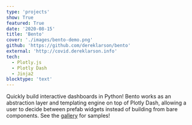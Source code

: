 ```yaml
---
type: 'projects'
show: True
featured: True
date: '2020-08-15'
title: 'Bento'
cover: './images/bento-demo.png'
github: 'https://github.com/dereklarson/bento'
external: 'http://covid.dereklarson.info'
tech:
  - Plotly.js
  - Plotly Dash
  - Jinja2
blocktype: 'text'
---
```


Quickly build interactive dashboards in Python! Bento works as an abstraction layer and
templating engine on top of Plotly Dash, allowing a user to decide between prefab
widgets instead of building from bare components.
See the <a href="https://github.com/dereklarson/bento_gallery" target="_blank" rel="noreferrer">gallery</a> for samples!

